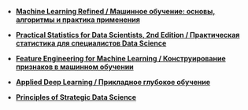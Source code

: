 - **[Machine Learning Refined / Машинное обучение: основы, алгоритмы и практика применения](https://www.cambridge.org/highereducation/books/machine-learning-refined/0A64B2370C2F7CE3ACF535835E9D7955#overview)**

- **[Practical Statistics for Data Scientists, 2nd Edition / Практическая статистика для специалистов Data Science](https://www.oreilly.com/library/view/practical-statistics-for/9781492072935/)**

- **[Feature Engineering for Machine Learning / Конструирование признаков в машинном обучении](https://www.oreilly.com/library/view/feature-engineering-for/9781491953235/)**

- **[Applied Deep Learning / Прикладное глубокое обучение](https://link.springer.com/book/10.1007/978-1-4842-3790-8)**

- **[Principles of Strategic Data Science](https://www.amazon.com/Principles-Strategic-Data-Science-Creating/dp/1838985298)**

